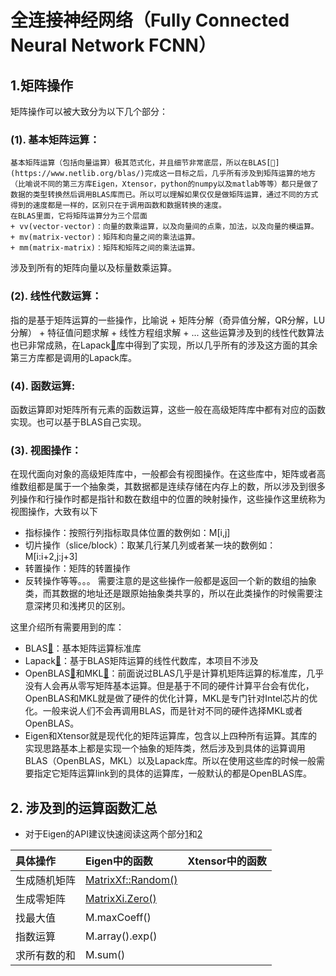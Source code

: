 # 全连接神经网络（Fully Connected Neural Network FCNN）

## 1.矩阵操作
矩阵操作可以被大致分为以下几个部分：
### (1). 基本矩阵运算：
    基本矩阵运算（包括向量运算）极其范式化，并且细节非常底层，所以在BLAS[🔗](https://www.netlib.org/blas/)完成这一目标之后，几乎所有涉及到矩阵运算的地方（比喻说不同的第三方库Eigen，Xtensor，python的numpy以及matlab等等）都只是做了数据的类型转换然后调用BLAS库而已。所以可以理解如果仅仅是做矩阵运算，通过不同的方式得到的速度都是一样的，区别只在于调用函数和数据转换的速度。
    在BLAS里面，它将矩阵运算分为三个层面
    + vv(vector-vector)：向量的数乘运算，以及向量间的点乘，加法，以及向量的模运算。
    + mv(matrix-vector)：矩阵和向量之间的乘法运算。
    + mm(matrix-matrix)：矩阵和矩阵之间的乘法运算。
涉及到所有的矩阵向量以及标量数乘运算。

### (2). 线性代数运算：
指的是基于矩阵运算的一些操作，比喻说
    + 矩阵分解（奇异值分解，QR分解，LU分解）
    + 特征值问题求解
    + 线性方程组求解
    + ...
这些运算涉及到的线性代数算法也已非常成熟，在Lapack[🔗](https://www.netlib.org/lapack/)库中得到了实现，所以几乎所有的涉及这方面的其余第三方库都是调用的Lapack库。

### (4). 函数运算:
函数运算即对矩阵所有元素的函数运算，这些一般在高级矩阵库中都有对应的函数实现。也可以基于BLAS自己实现。

### (3). 视图操作：
在现代面向对象的高级矩阵库中，一般都会有视图操作。在这些库中，矩阵或者高维数组都是属于一个抽象类，其数据都是连续存储在内存上的数，所以涉及到很多列操作和行操作时都是指针和数在数组中的位置的映射操作，这些操作这里统称为视图操作，大致有以下
+ 指标操作：按照行列指标取具体位置的数例如：M[i,j]
+ 切片操作（slice/block）：取某几行某几列或者某一块的数例如：M[i:i+2,j:j+3]
+ 转置操作：矩阵的转置操作
+ 反转操作等等。。。
需要注意的是这些操作一般都是返回一个新的数组的抽象类，而其数据的地址还是跟原始抽象类共享的，所以在此类操作的时候需要注意深拷贝和浅拷贝的区别。

这里介绍所有需要用到的库：
+ BLAS[🔗](https://www.netlib.org/blas/)：基本矩阵运算标准库
+ Lapack[🔗](https://www.netlib.org/lapack/)：基于BLAS矩阵运算的线性代数库，本项目不涉及
+ OpenBLAS[🔗](https://github.com/OpenMathLib/OpenBLAS?tab=readme-ov-file)和MKL[🔗](https://www.intel.com/content/www/us/en/docs/onemkl/get-started-guide/2024-1/overview.html)：前面说过BLAS几乎是计算机矩阵运算的标准库，几乎没有人会再从零写矩阵基本运算。但是基于不同的硬件计算平台会有优化，OpenBLAS和MKL就是做了硬件的优化计算，MKL是专门针对Intel芯片的优化。一般来说人们不会再调用BLAS，而是针对不同的硬件选择MKL或者OpenBLAS。
+ Eigen和Xtensor就是现代化的矩阵运算库，包含以上四种所有运算。其库的实现思路基本上都是实现一个抽象的矩阵类，然后涉及到具体的运算调用BLAS（OpenBLAS，MKL）以及Lapack库。所以在使用这些库的时候一般需要指定它矩阵运算link到的具体的运算库，一般默认的都是OpenBLAS库。


## 2. 涉及到的运算函数汇总
+ 对于Eigen的API建议快速阅读这两个部分[1](https://eigen.tuxfamily.org/dox/group__QuickRefPage.html)和[2](https://eigen.tuxfamily.org/dox/AsciiQuickReference.txt)


|具体操作|Eigen中的函数|Xtensor中的函数|
|:--------|:-------------|:--------------|
|生成随机矩阵|[MatrixXf::Random()](https://eigen.tuxfamily.org/dox/classEigen_1_1DenseBase.html#ae814abb451b48ed872819192dc188c19)||
|生成零矩阵|[MatrixXi.Zero()](https://eigen.tuxfamily.org/dox/classEigen_1_1DenseBase.html#a422ddeef58bedc7bddb1d4357688d761)||
|找最大值|M.maxCoeff()||
|指数运算|M.array().exp()||
|求所有数的和|M.sum()||


